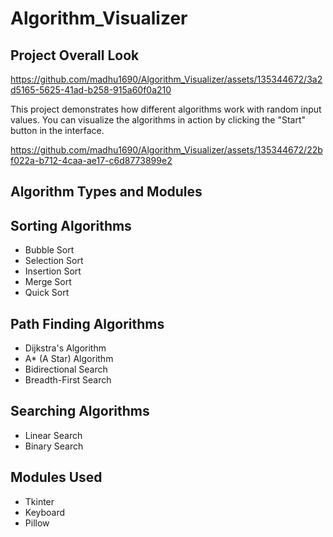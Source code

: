 # Algorithm_Visualizer
## Project Overall Look

https://github.com/madhu1690/Algorithm_Visualizer/assets/135344672/3a2d5165-5625-41ad-b258-915a60f0a210

This project demonstrates how different algorithms work with random input values. You can visualize the algorithms in action by clicking the "Start" button in the interface.





https://github.com/madhu1690/Algorithm_Visualizer/assets/135344672/22bf022a-b712-4caa-ae17-c6d8773899e2






## Algorithm Types and Modules

## Sorting Algorithms
- Bubble Sort
- Selection Sort
- Insertion Sort
- Merge Sort
- Quick Sort

## Path Finding Algorithms
- Dijkstra's Algorithm
- A* (A Star) Algorithm
- Bidirectional Search
- Breadth-First Search

## Searching Algorithms
- Linear Search
- Binary Search

## Modules Used
- Tkinter
- Keyboard
- Pillow

